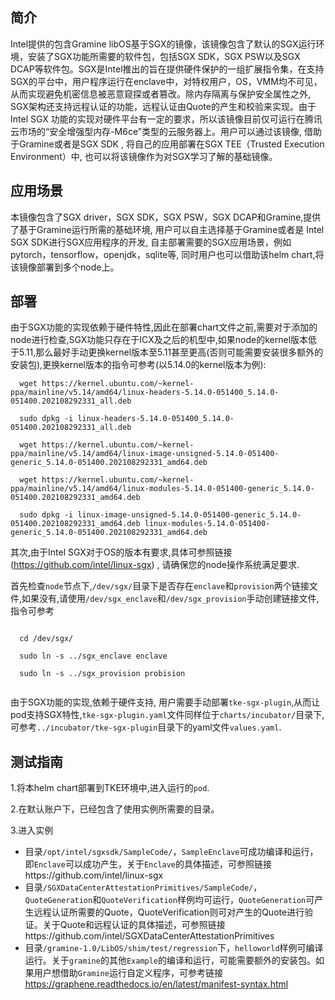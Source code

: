 ## 简介
Intel提供的包含Gramine libOS基于SGX的镜像，该镜像包含了默认的SGX运行环境，安装了SGX功能所需要的软件包，包括SGX SDK，SGX PSW以及SGX DCAP等软件包。SGX是Intel推出的旨在提供硬件保护的一组扩展指令集，在支持SGX的平台中，用户程序运行在enclave中，对特权用户，OS，VMM均不可见，从而实现避免机密信息被恶意窥探或者篡改。除内存隔离与保护安全属性之外, SGX架构还支持远程认证的功能，远程认证由Quote的产生和校验来实现。由于Intel SGX 功能的实现对硬件平台有一定的要求，所以该镜像目前仅可运行在腾讯云市场的“安全增强型内存-M6ce”类型的云服务器上。用户可以通过该镜像, 借助于Gramine或者是SGX SDK , 将自己的应用部署在SGX TEE（Trusted Execution Environment）中, 也可以将该镜像作为对SGX学习了解的基础镜像。 
## 应用场景
本镜像包含了SGX driver，SGX SDK，SGX PSW，SGX DCAP和Gramine,提供了基于Gramine运行所需的基础环境, 用户可以自主选择基于Gramine或者是 Intel SGX SDK进行SGX应用程序的开发, 自主部署需要的SGX应用场景，例如pytorch，tensorflow，openjdk，sqlite等, 同时用户也可以借助该helm chart,将该镜像部署到多个node上。 
## 部署
由于SGX功能的实现依赖于硬件特性,因此在部署chart文件之前,需要对于添加的node进行检查,SGX功能只存在于ICX及之后的机型中,如果node的kernel版本低于5.11,那么最好手动更换kernel版本至5.11甚至更高(否则可能需要安装很多额外的安装包),更换kernel版本的指令可参考(以5.14.0的kernel版本为例):
```
  wget https://kernel.ubuntu.com/~kernel-ppa/mainline/v5.14/amd64/linux-headers-5.14.0-051400_5.14.0-051400.202108292331_all.deb 

  sudo dpkg -i linux-headers-5.14.0-051400_5.14.0-051400.202108292331_all.deb

  wget https://kernel.ubuntu.com/~kernel-ppa/mainline/v5.14/amd64/linux-image-unsigned-5.14.0-051400-generic_5.14.0-051400.202108292331_amd64.deb

  wget https://kernel.ubuntu.com/~kernel-ppa/mainline/v5.14/amd64/linux-modules-5.14.0-051400-generic_5.14.0-051400.202108292331_amd64.deb

  sudo dpkg -i linux-image-unsigned-5.14.0-051400-generic_5.14.0-051400.202108292331_amd64.deb linux-modules-5.14.0-051400-generic_5.14.0-051400.202108292331_amd64.deb

```
其次,由于Intel SGX对于OS的版本有要求,具体可参照链接(https://github.com/intel/linux-sgx) , 请确保您的node操作系统满足要求.

首先检查`node`节点下,`/dev/sgx/`目录下是否存在`enclave`和`provision`两个链接文件,如果没有,请使用`/dev/sgx_enclave`和`/dev/sgx_provision`手动创建链接文件,指令可参考

```

  cd /dev/sgx/

  sudo ln -s ../sgx_enclave enclave 

  sudo ln -s ../sgx_provision probision 
  
```

由于SGX功能的实现,依赖于硬件支持, 用户需要手动部署`tke-sgx-plugin`,从而让pod支持SGX特性,`tke-sgx-plugin.yaml`文件同样位于`charts/incubator/`目录下,可参考`../incubator/tke-sgx-plugin`目录下的yaml文件`values.yaml`.

## 测试指南

1.将本helm chart部署到TKE环境中,进入运行的`pod`.

2.在默认账户下，已经包含了使用实例所需要的目录。 

3.进入实例 

  - 目录`/opt/intel/sgxsdk/SampleCode/`，`SampleEnclave`可成功编译和运行，即`Enclave`可以成功产生，关于`Enclave`的具体描述，可参照链接https://github.com/intel/linux-sgx  
  - 目录`/SGXDataCenterAttestationPrimitives/SampleCode/`，`QuoteGeneration`和`QuoteVerification`样例均可运行，`QuoteGeneration`可产生远程认证所需要的Quote，QuoteVerification则可对产生的Quote进行验证。关于Quote和远程认证的具体描述，可参照链接https://github.com/intel/SGXDataCenterAttestationPrimitives  
  - 目录`/gramine-1.0/LibOS/shim/test/regression`下，`helloworld`样例可编译运行。关于`gramine`的其他`Example`的编译和运行，可能需要额外的安装包。如果用户想借助`Gramine`运行自定义程序，可参考链接 https://graphene.readthedocs.io/en/latest/manifest-syntax.html  

